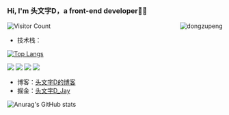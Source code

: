 ### Hi, I'm 头文字D，a front-end developer👨‍💻
<a href="https://github.com/dongzupeng">
    <div align="right" >
        <img align="right" src="https://count.getloli.com/get/@dongzupeng?theme=moebooru" alt="dongzupeng" />
    </div>
</a>

![Visitor Count](https://profile-counter.glitch.me/dongzupeng/count.svg)

+ 技术栈：

[![Top Langs](https://github-readme-stats.vercel.app/api/top-langs/?username=dongzupeng)](https://github.com/dongzupeng/github-readme-stats)

![](https://img.shields.io/badge/-HTML5-E34F26?style=flat-square&logo=html5&logoColor=white)
![](https://img.shields.io/badge/-CSS3-1572B6?style=flat-square&logo=css3)
![](https://img.shields.io/badge/-JavaScript-oringe?style=flat-square&logo=javascript)
![](https://img.shields.io/badge/-Vue-green?style=flat-square&logo=Vue)


+ 博客：[头文字D的博客](https://dongzupeng.github.io/blog/) 
+ 掘金：[头文字D_Jay](https://juejin.cn/user/2374587965252189) 


![Anurag's GitHub stats](https://github-readme-stats.vercel.app/api?username=dongzupeng&show_icons=true&theme=tokyonight)





